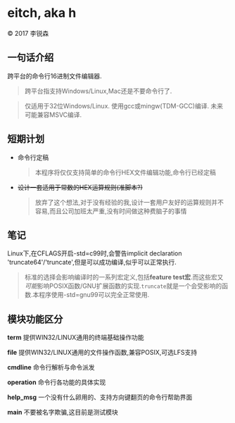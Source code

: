 # eitch, aka **h**
&copy; 2017 李锐森

## 一句话介绍

跨平台的命令行16进制文件编辑器.
> 跨平台指支持Windows/Linux,Mac还是不要命令行了.

> 仅适用于32位Windows/Linux.
> 使用gcc或mingw(TDM-GCC)编译.
> 未来可能兼容MSVC编译.

## 短期计划

* 命令行定稿
  > 本程序将仅仅支持简单的命令行HEX文件编辑功能,命令行已经定稿
* ~~设计一套适用于常数的HEX运算规则(准脚本?)~~
  > 放弃了这个想法,对于没有经验的我,设计一套用户友好的运算规则并不容易,而且公司加班太严重,没有时间做这种费脑子的事情

## 笔记
Linux下,在CFLAGS开启-std=c99时,会警告implicit declaration 'truncate64'/'truncate',但是可以成功编译,似乎可以正常执行.
> 标准的选择会影响编译时的一系列宏定义,包括**feature test宏**.而这些宏又*可能*影响POSIX函数/GNU扩展函数的实现.`truncate`就是一个会受影响的函数.本程序使用-std=gnu99可以完全正常使用.

## 模块功能区分

**term**
提供WIN32/LINUX通用的终端基础操作功能

**file**
提供WIN32/LINUX通用的文件操作函数,兼容POSIX,可选LFS支持

**cmdline**
命令行解析与命令派发

**operation**
命令行各功能的具体实现

**help_msg**
一个没有什么卵用的、支持方向键翻页的命令行帮助界面

**main**
不要被名字欺骗,这目前是测试模块

